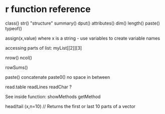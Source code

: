 r function reference
====
class()
str() "structure"
summary() 
dput()
attributes()
dim()
length()
paste()
typeof()

assign(x,value) where x is a string - use variables to create variable names

accessing parts of list: myList[[2]][3]

nrow() ncol()

rowSums()

paste() concatenate
paste0() no space in between

read.table
readLines
readChar ?

See inside function:
showMethods
getMethod 


head/tail (x,n=10) // Returns the first or last 10 parts of a vector